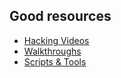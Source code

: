 ## Good resources

* [Hacking Videos](#hacking-videos)
* [Walkthroughs](#walkthroughs)
* [Scripts & Tools](#scripts--tools)
